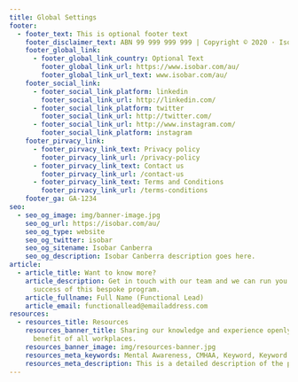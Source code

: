 ```yaml
---
title: Global Settings
footer:
  - footer_text: This is optional footer text
    footer_disclaimer_text: ABN 99 999 999 999 | Copyright © 2020 · Isobar Canberra
    footer_global_link:
      - footer_global_link_country: Optional Text
        footer_global_link_url: https://www.isobar.com/au/
        footer_global_link_url_text: www.isobar.com/au/
    footer_social_link:
      - footer_social_link_platform: linkedin
        footer_social_link_url: http://linkedin.com/
      - footer_social_link_platform: twitter
        footer_social_link_url: http://twitter.com/
      - footer_social_link_url: http://www.instagram.com/
        footer_social_link_platform: instagram
    footer_pirvacy_link:
      - footer_pirvacy_link_text: Privacy policy
        footer_pirvacy_link_url: /privacy-policy
      - footer_pirvacy_link_text: Contact us
        footer_pirvacy_link_url: /contact-us
      - footer_pirvacy_link_text: Terms and Conditions
        footer_pirvacy_link_url: /terms-conditions
    footer_ga: GA-1234
seo:
  - seo_og_image: img/banner-image.jpg
    seo_og_url: https://isobar.com/au/
    seo_og_type: website
    seo_og_twitter: isobar
    seo_og_sitename: Isobar Canberra
    seo_og_description: Isobar Canberra description goes here.
article:
  - article_title: Want to know more?
    article_description: Get in touch with our team and we can run you through the
      success of this bespoke program.
    article_fullname: Full Name (Functional Lead)
    article_email: functionallead@emailaddress.com
resources:
  - resources_title: Resources
    resources_banner_title: Sharing our knowledge and experience openly for the
      benefit of all workplaces.
    resources_banner_image: img/resources-banner.jpg
    resources_meta_keywords: Mental Awareness, CMHAA, Keyword, Keyword.
    resources_meta_description: This is a detailed description of the page.
---
```

